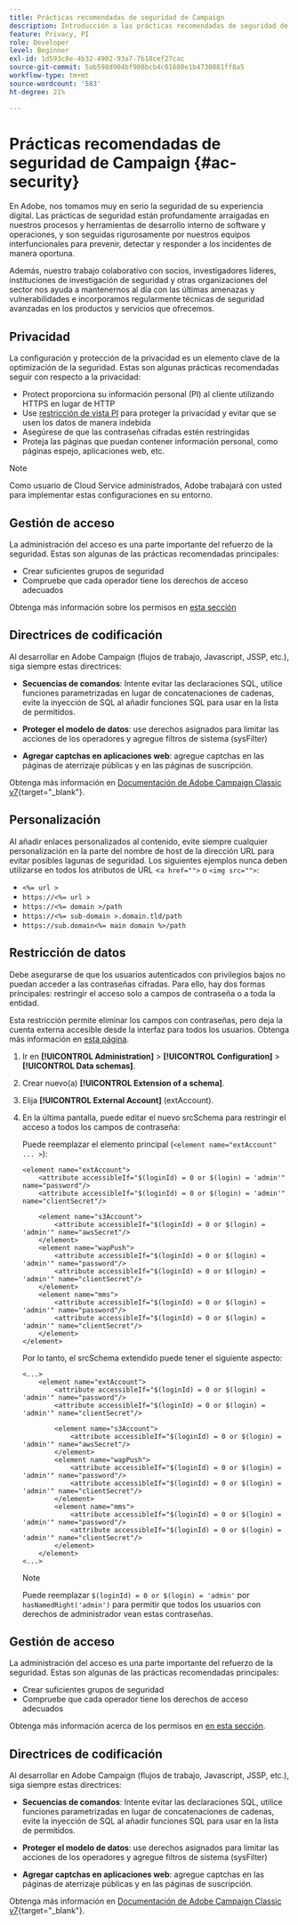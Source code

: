 ```yaml
---
title: Prácticas recomendadas de seguridad de Campaign
description: Introducción a las prácticas recomendadas de seguridad de Campaign
feature: Privacy, PI
role: Developer
level: Beginner
exl-id: 1d593c8e-4b32-4902-93a7-7b18cef27cac
source-git-commit: 5ab598d904bf900bcb4c01680e1b4730881ff8a5
workflow-type: tm+mt
source-wordcount: '583'
ht-degree: 21%

---
```


# Prácticas recomendadas de seguridad de Campaign {#ac-security}

En Adobe, nos tomamos muy en serio la seguridad de su experiencia digital. Las prácticas de seguridad están profundamente arraigadas en nuestros procesos y herramientas de desarrollo interno de software y operaciones, y son seguidas rigurosamente por nuestros equipos interfuncionales para prevenir, detectar y responder a los incidentes de manera oportuna.

Además, nuestro trabajo colaborativo con socios, investigadores líderes, instituciones de investigación de seguridad y otras organizaciones del sector nos ayuda a mantenernos al día con las últimas amenazas y vulnerabilidades e incorporamos regularmente técnicas de seguridad avanzadas en los productos y servicios que ofrecemos.

## Privacidad

La configuración y protección de la privacidad es un elemento clave de la optimización de la seguridad. Estas son algunas prácticas recomendadas seguir con respecto a la privacidad:

* Protect proporciona su información personal (PI) al cliente utilizando HTTPS en lugar de HTTP
* Use [restricción de vista PI](../dev/restrict-pi-view.md) para proteger la privacidad y evitar que se usen los datos de manera indebida
* Asegúrese de que las contraseñas cifradas estén restringidas
* Proteja las páginas que puedan contener información personal, como páginas espejo, aplicaciones web, etc.


>[!NOTE]
>
>Como usuario de Cloud Service administrados, Adobe trabajará con usted para implementar estas configuraciones en su entorno.


## Gestión de acceso

La administración del acceso es una parte importante del refuerzo de la seguridad. Estas son algunas de las prácticas recomendadas principales:

* Crear suficientes grupos de seguridad
* Compruebe que cada operador tiene los derechos de acceso adecuados

Obtenga más información sobre los permisos en [esta sección](../start/gs-permissions.md)

## Directrices de codificación

Al desarrollar en Adobe Campaign (flujos de trabajo, Javascript, JSSP, etc.), siga siempre estas directrices:

* **Secuencias de comandos**: Intente evitar las declaraciones SQL, utilice funciones parametrizadas en lugar de concatenaciones de cadenas, evite la inyección de SQL al añadir funciones SQL para usar en la lista de permitidos.

* **Proteger el modelo de datos**: use derechos asignados para limitar las acciones de los operadores y agregue filtros de sistema (sysFilter)

* **Agregar captchas en aplicaciones web**: agregue captchas en las páginas de aterrizaje públicas y en las páginas de suscripción.

Obtenga más información en [Documentación de Adobe Campaign Classic v7](https://experienceleague.adobe.com/docs/campaign-classic/using/installing-campaign-classic/security-privacy/scripting-coding-guidelines.html?lang=es#installing-campaign-classic){target="_blank"}.


## Personalización

Al añadir enlaces personalizados al contenido, evite siempre cualquier personalización en la parte del nombre de host de la dirección URL para evitar posibles lagunas de seguridad. Los siguientes ejemplos nunca deben utilizarse en todos los atributos de URL &lt;`a href="">` o `<img src="">`:

* `<%= url >`
* `https://<%= url >`
* `https://<%= domain >/path`
* `https://<%= sub-domain >.domain.tld/path`
* `https://sub.domain<%= main domain %>/path`

## Restricción de datos

Debe asegurarse de que los usuarios autenticados con privilegios bajos no puedan acceder a las contraseñas cifradas. Para ello, hay dos formas principales: restringir el acceso solo a campos de contraseña o a toda la entidad.

Esta restricción permite eliminar los campos con contraseñas, pero deja la cuenta externa accesible desde la interfaz para todos los usuarios. Obtenga más información en [esta página](../dev/restrict-pi-view.md).

1. Ir en **[!UICONTROL Administration]** > **[!UICONTROL Configuration]** > **[!UICONTROL Data schemas]**.

1. Crear nuevo(a) **[!UICONTROL Extension of a schema]**.

1. Elija **[!UICONTROL External Account]** (extAccount).

1. En la última pantalla, puede editar el nuevo srcSchema para restringir el acceso a todos los campos de contraseña:

   Puede reemplazar el elemento principal (`<element name="extAccount" ... >`):

   ```
   <element name="extAccount">
       <attribute accessibleIf="$(loginId) = 0 or $(login) = 'admin'" name="password"/>
       <attribute accessibleIf="$(loginId) = 0 or $(login) = 'admin'" name="clientSecret"/>
   
       <element name="s3Account">
           <attribute accessibleIf="$(loginId) = 0 or $(login) = 'admin'" name="awsSecret"/>
       </element>
       <element name="wapPush">
           <attribute accessibleIf="$(loginId) = 0 or $(login) = 'admin'" name="password"/>
           <attribute accessibleIf="$(loginId) = 0 or $(login) = 'admin'" name="clientSecret"/>
       </element>
       <element name="mms">
           <attribute accessibleIf="$(loginId) = 0 or $(login) = 'admin'" name="password"/>
           <attribute accessibleIf="$(loginId) = 0 or $(login) = 'admin'" name="clientSecret"/>
       </element>
   </element>
   ```

   Por lo tanto, el srcSchema extendido puede tener el siguiente aspecto:

   ```
   <...>
       <element name="extAccount">
           <attribute accessibleIf="$(loginId) = 0 or $(login) = 'admin'" name="password"/>
           <attribute accessibleIf="$(loginId) = 0 or $(login) = 'admin'" name="clientSecret"/>
   
           <element name="s3Account">
               <attribute accessibleIf="$(loginId) = 0 or $(login) = 'admin'" name="awsSecret"/>
           </element>
           <element name="wapPush">
               <attribute accessibleIf="$(loginId) = 0 or $(login) = 'admin'" name="password"/>
               <attribute accessibleIf="$(loginId) = 0 or $(login) = 'admin'" name="clientSecret"/>
           </element>
           <element name="mms">
               <attribute accessibleIf="$(loginId) = 0 or $(login) = 'admin'" name="password"/>
               <attribute accessibleIf="$(loginId) = 0 or $(login) = 'admin'" name="clientSecret"/>
           </element>
       </element>
   <...> 
   ```

   >[!NOTE]
   >
   >Puede reemplazar `$(loginId) = 0 or $(login) = 'admin'` por `hasNamedRight('admin')` para permitir que todos los usuarios con derechos de administrador vean estas contraseñas.


## Gestión de acceso

La administración del acceso es una parte importante del refuerzo de la seguridad. Estas son algunas de las prácticas recomendadas principales:

* Crear suficientes grupos de seguridad
* Compruebe que cada operador tiene los derechos de acceso adecuados

Obtenga más información acerca de los permisos en [en esta sección](../start/gs-permissions.md).

## Directrices de codificación

Al desarrollar en Adobe Campaign (flujos de trabajo, Javascript, JSSP, etc.), siga siempre estas directrices:

* **Secuencias de comandos**: Intente evitar las declaraciones SQL, utilice funciones parametrizadas en lugar de concatenaciones de cadenas, evite la inyección de SQL al añadir funciones SQL para usar en la lista de permitidos.

* **Proteger el modelo de datos**: use derechos asignados para limitar las acciones de los operadores y agregue filtros de sistema (sysFilter)

* **Agregar captchas en aplicaciones web**: agregue captchas en las páginas de aterrizaje públicas y en las páginas de suscripción.

Obtenga más información en [Documentación de Adobe Campaign Classic v7](https://experienceleague.adobe.com/docs/campaign-classic/using/installing-campaign-classic/security-privacy/scripting-coding-guidelines.html?lang=es#installing-campaign-classic){target="_blank"}.
